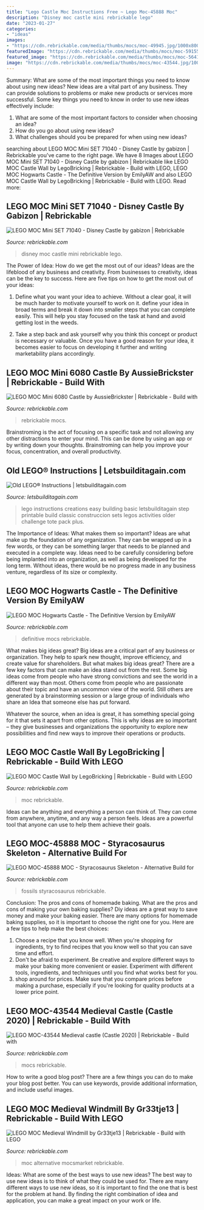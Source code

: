 ```yaml
---
title: "Lego Castle Moc Instructions Free ~ Lego Moc-45888 Moc"
description: "Disney moc castle mini rebrickable lego"
date: "2023-01-27"
categories:
- "ideas"
images:
- "https://cdn.rebrickable.com/media/thumbs/mocs/moc-49945.jpg/1000x800.jpg?1602116015.1209083"
featuredImage: "https://cdn.rebrickable.com/media/thumbs/mocs/moc-59155.jpg/1000x800p.jpg"
featured_image: "https://cdn.rebrickable.com/media/thumbs/mocs/moc-56415.jpg/1000x800.jpg?1604894540.4612606"
image: "https://cdn.rebrickable.com/media/thumbs/mocs/moc-43544.jpg/1000x800p.jpg?1590607199.9060092"
---
```



Summary: What are some of the most important things you need to know about using new ideas?
New ideas are a vital part of any business. They can provide solutions to problems or make new products or services more successful. Some key things you need to know in order to use new ideas effectively include:
1. What are some of the most important factors to consider when choosing an idea?
2. How do you go about using new ideas?
3. What challenges should you be prepared for when using new ideas?

	

		
searching about LEGO MOC Mini SET 71040 - Disney Castle by gabizon | Rebrickable you've came to the right page. We have 8 Images about LEGO MOC Mini SET 71040 - Disney Castle by gabizon | Rebrickable like LEGO MOC Castle Wall by LegoBricking | Rebrickable - Build with LEGO, LEGO MOC Hogwarts Castle - The Definitive Version by EmilyAW and also LEGO MOC Castle Wall by LegoBricking | Rebrickable - Build with LEGO. Read more:
		
    
## LEGO MOC Mini SET 71040 - Disney Castle By Gabizon | Rebrickable

<img loading=lazy src="https://cdn.rebrickable.com/media/thumbs/mocs/moc-59155.jpg/1000x800p.jpg" onerror="this.onerror=null;this.src='https://tse3.mm.bing.net/th?id=OIP._4bso8yTSuM1C8s-jMePvAHaF7&amp;pid=15.1';" alt="LEGO MOC Mini SET 71040 - Disney Castle by gabizon | Rebrickable">

_Source: rebrickable.com_

>disney moc castle mini rebrickable lego. 

	

The Power of Idea: How do we get the most out of our ideas?
Ideas are the lifeblood of any business and creativity. From businesses to creativity, ideas can be the key to success. Here are five tips on how to get the most out of your ideas:
1. Define what you want your idea to achieve. Without a clear goal, it will be much harder to motivate yourself to work on it. define your idea in broad terms and break it down into smaller steps that you can complete easily. This will help you stay focused on the task at hand and avoid getting lost in the weeds.

2. Take a step back and ask yourself why you think this concept or product is necessary or valuable. Once you have a good reason for your idea, it becomes easier to focus on developing it further and writing marketability plans accordingly.

    
## LEGO MOC Mini 6080 Castle By AussieBrickster | Rebrickable - Build With

<img loading=lazy src="https://cdn.rebrickable.com/media/thumbs/mocs/moc-16070.jpg/1000x800p.jpg" onerror="this.onerror=null;this.src='https://tse2.mm.bing.net/th?id=OIP.6Qj-lUOOyxAgJfkcmfyZ7QHaF7&amp;pid=15.1';" alt="LEGO MOC Mini 6080 Castle by AussieBrickster | Rebrickable - Build with">

_Source: rebrickable.com_

>rebrickable mocs. 

	

Brainstroming is the act of focusing on a specific task and not allowing any other distractions to enter your mind. This can be done by using an app or by writing down your thoughts. Brainstroming can help you improve your focus, concentration, and overall productivity.

    
## Old LEGO® Instructions | Letsbuilditagain.com

<img loading=lazy src="http://letsbuilditagain.com/instructions/0525/008.jpg" onerror="this.onerror=null;this.src='https://tse2.mm.bing.net/th?id=OIP.KDizK0SVjJdjp2Qs-E2ogQHaKd&amp;pid=15.1';" alt="Old LEGO® Instructions | letsbuilditagain.com">

_Source: letsbuilditagain.com_

>lego instructions creations easy building basic letsbuilditagain step printable build classic construccion sets legos activities older challenge tote pack plus. 

	

The Importance of Ideas: What makes them so important?
Ideas are what make up the foundation of any organization. They can be wrapped up in a few words, or they can be something larger that needs to be planned and executed in a complete way. Ideas need to be carefully considering before being implanted into an organization, as well as being developed for the long term. Without ideas, there would be no progress made in any business venture, regardless of its size or complexity.

    
## LEGO MOC Hogwarts Castle - The Definitive Version By EmilyAW

<img loading=lazy src="https://cdn.rebrickable.com/media/thumbs/mocs/moc-56415.jpg/1000x800.jpg?1604894540.4612606" onerror="this.onerror=null;this.src='https://tse3.mm.bing.net/th?id=OIP.15lCAEkwpVSLeHXot7kJAQHaEK&amp;pid=15.1';" alt="LEGO MOC Hogwarts Castle - The Definitive Version by EmilyAW">

_Source: rebrickable.com_

>definitive mocs rebrickable. 

	

What makes big ideas great?
Big ideas are a critical part of any business or organization. They help to spark new thought, improve efficiency, and create value for shareholders. But what makes big ideas great? There are a few key factors that can make an idea stand out from the rest.
Some big ideas come from people who have strong convictions and see the world in a different way than most. Others come from people who are passionate about their topic and have an uncommon view of the world. Still others are generated by a brainstorming session or a large group of individuals who share an Idea that someone else has put forward.

Whatever the source, when an idea is great, it has something special going for it that sets it apart from other options. This is why ideas are so important – they give businesses and organizations the opportunity to explore new possibilities and find new ways to improve their operations or products.

    
## LEGO MOC Castle Wall By LegoBricking | Rebrickable - Build With LEGO

<img loading=lazy src="https://cdn.rebrickable.com/media/thumbs/mocs/moc-49945.jpg/1000x800.jpg?1602116015.1209083" onerror="this.onerror=null;this.src='https://tse4.mm.bing.net/th?id=OIP.7FUUKncX81q_Xy5ofxWy_gHaEK&amp;pid=15.1';" alt="LEGO MOC Castle Wall by LegoBricking | Rebrickable - Build with LEGO">

_Source: rebrickable.com_

>moc rebrickable. 

	

Ideas can be anything and everything a person can think of. They can come from anywhere, anytime, and any way a person feels. Ideas are a powerful tool that anyone can use to help them achieve their goals.

    
## LEGO MOC-45888 MOC - Styracosaurus Skeleton - Alternative Build For

<img loading=lazy src="https://cdn.rebrickable.com/media/thumbs/mocs/moc-45888.jpg/1000x800p.jpg?1592940781.2363157" onerror="this.onerror=null;this.src='https://tse4.mm.bing.net/th?id=OIP.Z-rb2roU7yW5r5IupH-1MAHaF7&amp;pid=15.1';" alt="LEGO MOC-45888 MOC - Styracosaurus Skeleton - Alternative Build for">

_Source: rebrickable.com_

>fossils styracosaurus rebrickable. 

	

Conclusion: The pros and cons of homemade baking.
What are the pros and cons of making your own baking supplies? Diy ideas are a great way to save money and make your baking easier. There are many options for homemade baking supplies, so it is important to choose the right one for you. Here are a few tips to help make the best choices: 
1. Choose a recipe that you know well. When you're shopping for ingredients, try to find recipes that you know well so that you can save time and effort. 
2. Don't be afraid to experiment. Be creative and explore different ways to make your baking more convenient or easier. Experiment with different tools, ingredients, and techniques until you find what works best for you. 
3. shop around for prices. Make sure that you compare prices before making a purchase, especially if you're looking for quality products at a lower price point.

    
## LEGO MOC-43544 Medieval Castle (Castle 2020) | Rebrickable - Build With

<img loading=lazy src="https://cdn.rebrickable.com/media/thumbs/mocs/moc-43544.jpg/1000x800p.jpg?1590607199.9060092" onerror="this.onerror=null;this.src='https://tse2.mm.bing.net/th?id=OIP.OFAiXft7-82wYnn0OuMADAHaF7&amp;pid=15.1';" alt="LEGO MOC-43544 Medieval castle (Castle 2020) | Rebrickable - Build with">

_Source: rebrickable.com_

>mocs rebrickable. 

	

How to write a good blog post?
There are a few things you can do to make your blog post better. You can use keywords, provide additional information, and include useful images.

    
## LEGO MOC Medieval Windmill By Gr33tje13 | Rebrickable - Build With LEGO

<img loading=lazy src="https://cdn.rebrickable.com/media/thumbs/mocs/moc-78729.jpg/1000x800.jpg?1622887058.3244314" onerror="this.onerror=null;this.src='https://tse4.mm.bing.net/th?id=OIP.eSakU1gN1vieape6twGHggHaFj&amp;pid=15.1';" alt="LEGO MOC Medieval Windmill by Gr33tje13 | Rebrickable - Build with LEGO">

_Source: rebrickable.com_

>moc alternative mocsmarket rebrickable. 

	

Ideas: What are some of the best ways to use new ideas?
The best way to use new ideas is to think of what they could be used for. There are many different ways to use new ideas, so it is important to find the one that is best for the problem at hand. By finding the right combination of idea and application, you can make a great impact on your work or life.

